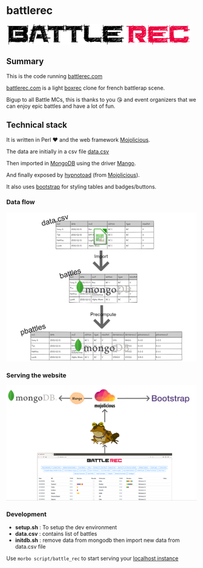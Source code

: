 # battlerec

![](https://github.com/thibaultduponchelle/battlerec/blob/master/public/img/battlerecsimple.png)

## Summary 

This is the code running [battlerec.com](http://battlerec.com/)

[battlerec.com](http://battlerec.com/) is a light [boxrec](https://boxrec.com/) clone for french battlerap scene.

Bigup to all Battle MCs, this is thanks to you :kissing_heart: and event organizers that we can enjoy epic battles and have a lot of fun.  

## Technical stack 

It is written in Perl :heart: and the web framework [Mojolicious](https://mojolicious.org/).

The data are initially in a csv file [data.csv](https://github.com/thibaultduponchelle/battlerec/blob/master/data.csv)

Then imported in [MongoDB](https://www.mongodb.com/) using the driver [Mango](https://metacpan.org/pod/Mango).

And finally exposed by [hypnotoad](https://mojolicious.org/perldoc/Mojo/Server/Hypnotoad) (from [Mojolicious](https://mojolicious.org/)).

It also uses [bootstrap](https://getbootstrap.com/) for styling tables and badges/buttons.

### Data flow 

![Data import flow](battlerecdb.png)

### Serving the website 

![Hypnotoad serving battlerec](battlerecserver.png)

### Development

- **setup.sh** : To setup the dev environment 
- **data.csv** : contains list of battles 
- **initdb.sh** : remove data from mongodb then import new data from data.csv file

Use `morbo script/battle_rec` to start serving your [localhost instance](http://localhost:3000)
